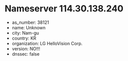 # Nameserver 114.30.138.240

* as_number: 38121
* name: Unknown
* city: Nam-gu
* country: KR
* organization: LG HelloVision Corp.
* version: NO!!!
* dnssec: false
